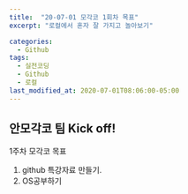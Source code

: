 ```yaml
---
title:  "20-07-01 모각코 1회차 목표"
excerpt: "로컬에서 혼자 잘 가지고 놀아보기"

categories:
  - Github
tags:
  - 실전코딩
  - Github
  - 로컬
last_modified_at: 2020-07-01T08:06:00-05:00
---
```


## 안모각코 팀 Kick off!

1주차 모각코 목표

1. github 특강자료 만들기.
2. OS공부하기